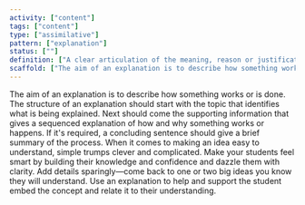 ```yaml
---
activity: ["content"]
tags: ["content"]
type: ["assimilative"]
pattern: ["explanation"]
status: [""]
definition: ["A clear articulation of the meaning, reason or justification for a statement."]
scaffold: ["The aim of an explanation is to describe how something works or is done. The structure of an explanation should start with the topic that identifies what is being explained. Next should come the supporting information that gives a sequenced explanation of how and why something works or happens. If it's required, a concluding sentence should give a brief summary of the process. When it comes to making an idea easy to understand, simple trumps clever and complicated. Make your students feel smart by building their knowledge and confidence and dazzle them with clarity. Add details sparingly—come back to one or two big ideas you know they will understand. Use an explanation to help and support the student embed the concept and relate it to their understanding. "]
---
```


The aim of an explanation is to describe how something works or is done. The structure of an explanation should start with the topic that identifies what is being explained. Next should come the supporting information that gives a sequenced explanation of how and why something works or happens. If it's required, a concluding sentence should give a brief summary of the process. When it comes to making an idea easy to understand, simple trumps clever and complicated. Make your students feel smart by building their knowledge and confidence and dazzle them with clarity. Add details sparingly—come back to one or two big ideas you know they will understand. Use an explanation to help and support the student embed the concept and relate it to their understanding.
